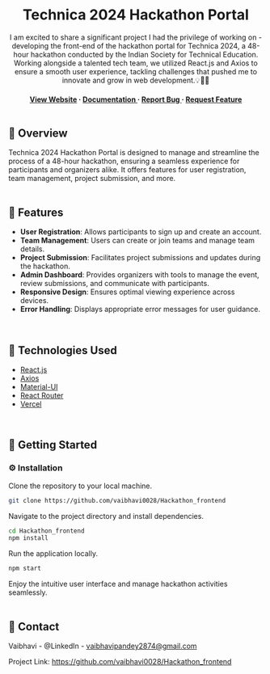 <div align='center'>

<h1>Technica 2024 Hackathon Portal</h1>
<p>I am excited to share a significant project I had the privilege of working on - developing the front-end of the hackathon portal for Technica 2024, a 48-hour hackathon conducted by the Indian Society for Technical Education. Working alongside a talented tech team, we utilized React.js and Axios to ensure a smooth user experience, tackling challenges that pushed me to innovate and grow in web development.💡👩‍💻</p>

<h4> <a href="https://hackportal.istevit.in/">View Website</a>  <span> · </span> <a href="https://github.com/vaibhavi0028/Hackathon_frontend/blob/main/README.md"> Documentation </a> <span> · </span> <a href="https://github.com/vaibhavi0028/Hackathon_frontend/issues"> Report Bug </a> <span> · </span> <a href="https://github.com/vaibhavi0028/Hackathon_frontend/issues"> Request Feature </a> 
<br><br>
</div>

## :star2: Overview

Technica 2024 Hackathon Portal is designed to manage and streamline the process of a 48-hour hackathon, ensuring a seamless experience for participants and organizers alike. It offers features for user registration, team management, project submission, and more.
<br><br>

## :dart: Features
- **User Registration**: Allows participants to sign up and create an account.
- **Team Management**: Users can create or join teams and manage team details.
- **Project Submission**: Facilitates project submissions and updates during the hackathon.
- **Admin Dashboard**: Provides organizers with tools to manage the event, review submissions, and communicate with participants.
- **Responsive Design**: Ensures optimal viewing experience across devices.
- **Error Handling**: Displays appropriate error messages for user guidance.
<br>

## :space_invader: Technologies Used
<ul>
<li><a href="https://react.dev/">React.js</a></li>
<li><a href="https://axios-http.com/">Axios</a></li>
<li><a href="https://mui.com/">Material-UI</a></li>
<li><a href="https://reactrouter.com/">React Router</a></li>
<li><a href="https://vercel.com/">Vercel</a></li>
</ul>
<br>

## :toolbox: Getting Started

### :gear: Installation

Clone the repository to your local machine.

```bash
git clone https://github.com/vaibhavi0028/Hackathon_frontend
```

Navigate to the project directory and install dependencies.

```bash
cd Hackathon_frontend
npm install
```

Run the application locally.

```bash
npm start
```

Enjoy the intuitive user interface and manage hackathon activities seamlessly.
<br><br>

## :handshake: Contact
Vaibhavi - @LinkedIn - vaibhavipandey2874@gmail.com

Project Link: https://github.com/vaibhavi0028/Hackathon_frontend

